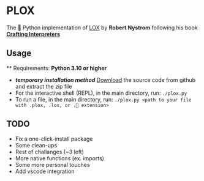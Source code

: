 # PLOX
The 🐍 Python implementation of [LOX](https://github.com/munificent/craftinginterpreters) 
by <b>Robert Nystrom</b>
following his book<b> [Crafting Interpreters](https://craftinginterpreters.com/)</b>

## Usage
** Requirements: <b>Python 3.10 or higher</b>
- <b>_temporary installation method_</b>
    [Download](https://github.com/abdulrahim-ss/plox/releases/tag/v1.0.0-alpha) the source code from github and extract the zip file 
- For the interactive shell (REPL), in the main directory, run: `./plox.py`
- To run a file, in the main directory, run: `./plox.py <path to your file with .plox, .lox, or .🐍 extension>`


## TODO
* Fix a one-click-install package
* Some clean-ups
* Rest of challanges (~3 left)
* More native functions (ex. imports)
* Some more personal touches
* Add vscode integration
